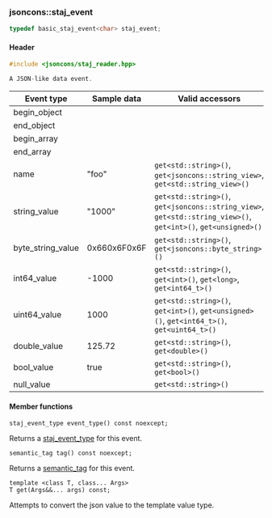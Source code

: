 ### jsoncons::staj_event

```c++
typedef basic_staj_event<char> staj_event;
```

#### Header
```c++
#include <jsoncons/staj_reader.hpp>

A JSON-like data event.
```

| Event type        | Sample data | Valid accessors |
|-------------------|------------------------|-----------------|
| begin_object      |                        | |            
| end_object        |                        | |
| begin_array       |                        | |
| end_array         |                        | |
| name              | "foo"                  | `get<std::string>()`, `get<jsoncons::string_view>`, `get<std::string_view>()` |
| string_value      | "1000"                 | `get<std::string>()`, `get<jsoncons::string_view>`, `get<std::string_view>()`, `get<int>()`, `get<unsigned>()` |
| byte_string_value | 0x660x6F0x6F           | `get<std::string>()`, `get<jsoncons::byte_string>()` |
| int64_value       | -1000                  | `get<std::string>()`, `get<int>()`, `get<long>`, `get<int64_t>()` |
| uint64_value      | 1000                   | `get<std::string>()`, `get<int>()`, `get<unsigned>()`, `get<int64_t>()`, `get<uint64_t>()` |
| double_value      | 125.72                 | `get<std::string>()`, `get<double>()` |
| bool_value        | true                   | `get<std::string>()`, `get<bool>()` |
| null_value        |                        | `get<std::string>()` |

#### Member functions

    staj_event_type event_type() const noexcept;
Returns a [staj_event_type](staj_event_type.md) for this event.

    semantic_tag tag() const noexcept;
Returns a [semantic_tag](semantic_tag.md) for this event.

    template <class T, class... Args>
    T get(Args&&... args) const;
Attempts to convert the json value to the template value type.

